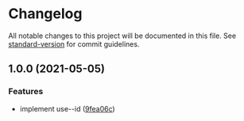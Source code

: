 # Changelog

All notable changes to this project will be documented in this file. See [standard-version](https://github.com/conventional-changelog/standard-version) for commit guidelines.

## 1.0.0 (2021-05-05)


### Features

* implement use--id ([9fea06c](https://github.com/brunoscopelliti/use-id/commits/9fea06c70db650f12fdcd1b72c27a0a0fc7f7c09))
